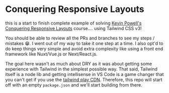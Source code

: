 # Conquering Responsive Layouts

this is a start to finish complete example of solving [Kevin Powell's](https://www.youtube.com/channel/UCJZv4d5rbIKd4QHMPkcABCw) [Conquering Responsive Layouts](https://courses.kevinpowell.co/courses/conquering-responsive-layouts/) course.... using Tailwind CSS v3!

You should be able to review all the PRs and branches to see my steps / mistakes :grin:.  I went out of my way to take it one step at a time.  I also opt'd to do keep things very simple and avoid extra complexity like using a front end framework like Nuxt/Vue.js or Next/React.js.

The goal here wasn't as much about DRY as it was about getting some experience with Tailwind in the simplest possible way.  That said, Tailwind itself is a node lib and getting intellisense in VS Code is a game changer that you can't get if you use the [tailwind play CDN](https://tailwindcss.com/docs/installation/play-cdn).  Therefore, this repo will start off with an empty `package.json` and we'll start building from there.